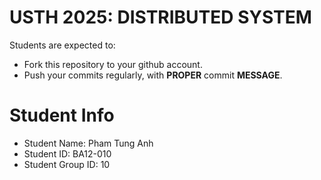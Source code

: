 USTH 2025: DISTRIBUTED SYSTEM
=====================================================

Students are expected to:
* Fork this repository to your github account.
* Push your commits regularly, with **PROPER** commit **MESSAGE**.


Student Info
=========================

* Student Name: Pham Tung Anh
* Student ID: BA12-010
* Student Group ID: 10
